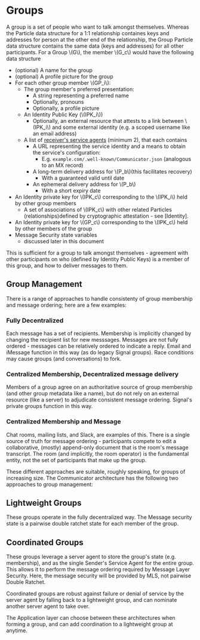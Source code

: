 # Groups

A group is a set of people who want to talk amongst themselves. Whereas the Particle data structure for a 1:1 relationship containes keys and addresses for person at the other end of the relationship, the Group Particle data structure contains the same data (keys and addresses) for all other participants. For a Group \\(G\\), the member \\(G_c\\) would have the following data structure

- (optional) A name for the group
- (optional) A profile picture for the group
- For each other group member \\(GP_i\\):
	- The group member's preferred presentation:
	  - A string representing a preferred name
	  - Optionally, pronouns
	  - Optionally, a profile picture
	- An Identity Public Key (\\(IPK_i\\))
		- Optionally, an external resource that attests to a link between \\(IPK_i\\) and some external identity (e.g. a scoped username like an email address)
	- A list of [receiver's service agents](reference/receiving-service.md) (minimum 2), that each contains
	  - A URL representing the service identity and a means to obtain the service's configuration:
	    -  E.g. `example.com/.well-known/Communicator.json`
	    (analogous to an MX record)
	  - A long-term delivery address for \\(P_b\\)(this facilitates recovery)
	    - With a guaranteed valid until date
	  - An ephemeral delivery address for \\(P_b\\)
	    - With a short expiry date
- An Identity private key for \\(IPK_c\\) corresponding to the \\(IPK_i\\) held by other group members
  - A set of associations of \\(IPK_c\\) with other related Particles (relationships)defined by cryptographic attestation - see [Identity].
- An Identity private key for \\(GP_c\\) corresponding to the \\(IPK_c\\) held by other members of the group
- Message Security state variables
	- discussed later in this document

This is sufficient for a group to talk amongst themselves - agreement with other participants on who (defined by Identity Public Keys) is a member of this group, and how to deliver messages to them. 


## Group Management
There is a range of approaches to handle consistenty of group membership and message ordering; here are a few examples:

### Fully Decentralized
Each message has a set of recipients. Membership is implicitly changed by changing the recipient list for new messsages. Messages are not fully ordered - messages can be relatively ordered to indicate a reply. Email and iMessage function in this way (as do legacy Signal groups). Race conditions may cause groups (and conversations) to fork.

### Centralized Membership, Decentralized message delivery
Members of a group agree on an authoritative source of group membership (and other group metadata like a name), but do not rely on an external resource (like a server) to adjudicate consistent message ordering. Signal's private groups function in this way. 

### Centralized Membership and Message
Chat rooms, mailing lists, and Slack, are examples of this. There is a single source of truth for message ordering - participants compete to edit a collaborative, (mostly) append-only document that is the room's message transcript. The room (and implicitly, the room operator) is the fundamental entity, not the set of participants that make up the group.

These different approaches are suitable, roughly speaking, for groups of increasing size. The Communicator architecture has the following two approaches to group management:
## Lightweight Groups
These groups operate in the fully decentralized way. The Message security state is a pairwise double ratchet state for each member of the group.

## Coordinated Groups
These groups leverage a server agent to store the group's state (e.g. membership), and as the single Sender's Service Agent for the entire group. This allows it to perform the message ordering required by Message Layer Security. Here, the message security will be provided by MLS, not pairwise Double Ratchet.

Coordinated groups are robust against failure or denial of service by the server agent by falling back to a lightweight group, and can nominate another server agent to take over. 

The Application layer can choose between these architectures when forming a group, and can add coordination to a lightweight group at anytime. 